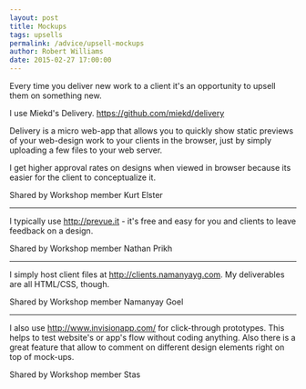 ```yaml
---
layout: post
title: Mockups
tags: upsells
permalink: /advice/upsell-mockups
author: Robert Williams
date: 2015-02-27 17:00:00
---
```


Every time you deliver new work to a client it's an opportunity to upsell them on something new. 

I use Miekd's Delivery. https://github.com/miekd/delivery

Delivery is a micro web-app that allows you to quickly show static previews of your web-design work to your clients in the browser, just by simply uploading a few files to your web server.

I get higher approval rates on designs when viewed in browser because its easier for the client to conceptualize it.

Shared by Workshop member Kurt Elster 

--- 

I typically use http://prevue.it - it's free and easy for you and clients to leave feedback on a design.

Shared by Workshop member Nathan Prikh

--- 

I simply host client files at http://clients.namanyayg.com. My deliverables are all HTML/CSS, though.

Shared by Workshop member Namanyay Goel

--- 

I also use http://www.invisionapp.com/ for click-through prototypes. This helps to test website's or app's flow without coding anything. Also there is a great feature that allow to comment on different design elements right on top of mock-ups.

Shared by Workshop member Stas